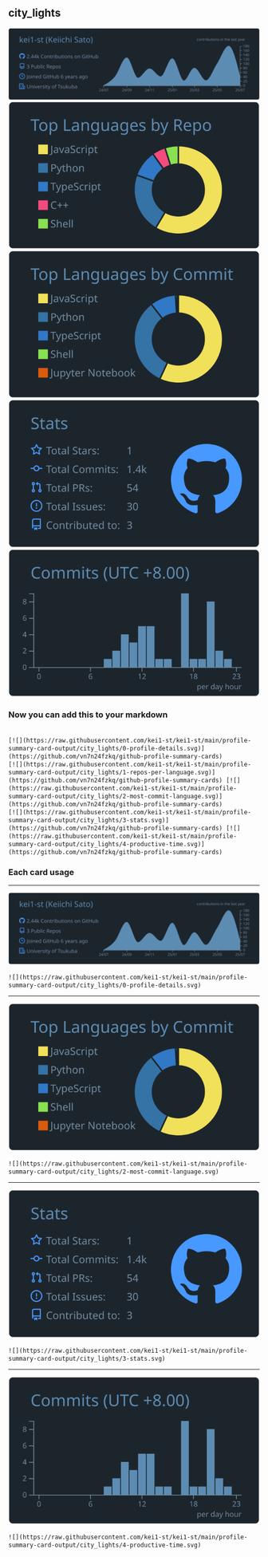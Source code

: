 ## city_lights

[![](./0-profile-details.svg)](https://github.com/vn7n24fzkq/github-profile-summary-cards)
[![](./1-repos-per-language.svg)](https://github.com/vn7n24fzkq/github-profile-summary-cards) [![](./2-most-commit-language.svg)](https://github.com/vn7n24fzkq/github-profile-summary-cards)
[![](./3-stats.svg)](https://github.com/vn7n24fzkq/github-profile-summary-cards) [![](./4-productive-time.svg)](https://github.com/vn7n24fzkq/github-profile-summary-cards)
### Now you can add this to your markdown
```

[![](https://raw.githubusercontent.com/kei1-st/kei1-st/main/profile-summary-card-output/city_lights/0-profile-details.svg)](https://github.com/vn7n24fzkq/github-profile-summary-cards)
[![](https://raw.githubusercontent.com/kei1-st/kei1-st/main/profile-summary-card-output/city_lights/1-repos-per-language.svg)](https://github.com/vn7n24fzkq/github-profile-summary-cards) [![](https://raw.githubusercontent.com/kei1-st/kei1-st/main/profile-summary-card-output/city_lights/2-most-commit-language.svg)](https://github.com/vn7n24fzkq/github-profile-summary-cards)
[![](https://raw.githubusercontent.com/kei1-st/kei1-st/main/profile-summary-card-output/city_lights/3-stats.svg)](https://github.com/vn7n24fzkq/github-profile-summary-cards) [![](https://raw.githubusercontent.com/kei1-st/kei1-st/main/profile-summary-card-output/city_lights/4-productive-time.svg)](https://github.com/vn7n24fzkq/github-profile-summary-cards)

```

### Each card usage
---

![](./0-profile-details.svg)

```
![](https://raw.githubusercontent.com/kei1-st/kei1-st/main/profile-summary-card-output/city_lights/0-profile-details.svg)
```

    

---

![](./2-most-commit-language.svg)

```
![](https://raw.githubusercontent.com/kei1-st/kei1-st/main/profile-summary-card-output/city_lights/2-most-commit-language.svg)
```

    

---

![](./3-stats.svg)

```
![](https://raw.githubusercontent.com/kei1-st/kei1-st/main/profile-summary-card-output/city_lights/3-stats.svg)
```

    

---

![](./4-productive-time.svg)

```
![](https://raw.githubusercontent.com/kei1-st/kei1-st/main/profile-summary-card-output/city_lights/4-productive-time.svg)
```

    
